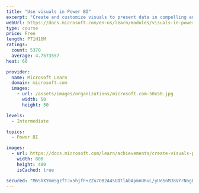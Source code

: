```yaml
---
title: "Use visuals in Power BI"
excerpt: "Create and customize visuals to present data in compelling and insightful ways."
webUrl: https://docs.microsoft.com/en-us/learn/modules/visuals-in-power-bi/
type: course
price: Free
length: PT1H16M
ratings:
  count: 5370
  average: 4.7573557
heat: 60

provider:
  name: Microsoft Learn
  domain: microsoft.com
  images:
    - url: /assets/images/organizations/microsoft.com-50x50.jpg
      width: 50
      height: 50

levels:
  - Intermediate

topics:
  - Power BI

images:
  - url: https://docs.microsoft.com/learn/achievements/create-visuals-power-bi-desktop-social.png
    width: 800
    height: 400
    isCached: true

secured: "M6ShXYmmSgzfTJx5hjfF+ZZu7OB2A45GDtlAbApmnURuL/yUeSnMJ8VYrNngDogTfAIKCE6eruGYB/trCpjQecxemq5I6wLuCo/CJrMgzFLJ3Hxut0FCSJsWuD3ykCvLpFkOw0/WaPK7Ls2onhfu9CvGd5xq56XCA0VLg8WuSoveRBjmsckQmqlPzc6vEV3UXD+hkS2Hculn+uevOHSwA5O/try4jU2KtJxw8igmKsbxF3ZTPPQNcD3nnWYwXc5kMdMpvyH8ogI6xHJBsezmHb/anL2fk3mo295a8hguvLHbEOfV645TcCX1qfUZqCw89Eubs/8L7HrDIEJ3qegX45ZAPKfCAxFEHsQS3cwmvH4kTBmfQOLEWqLSXzKSDyLN8UFeV3ayG8xXNTH+12OOECbZo7spq6N0Op7RuF8VNlk=;FKSM8qh1OtXJyc56d5MqhA=="
---
```


